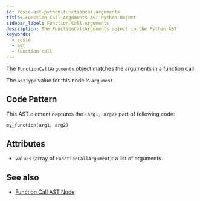 ```yaml
---
id: rosie-ast-python-functioncallarguments
title: Function Call Arguments AST Python Object
sidebar_label: Function Call Arguments
description: The FunctionCallArguments object in the Python AST
keywords:
  - rosie
  - ast
  - function call
---
```


The `FunctionCallArguments` object matches the arguments in a function call

The `astType` value for this node is `argument`.

## Code Pattern

This AST element captures the `(arg1, arg2)` part of following code:

```python
my_function(arg1, arg2)
```

## Attributes

- `values` (array of `FunctionCallArgument`): a list of arguments

## See also

- [Function Call AST Node](/docs/rosie/ast/python/rosie-ast-python-functioncall)
